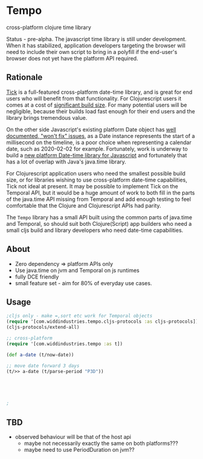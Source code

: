 # Tempo

cross-platform clojure time library

Status - pre-alpha. The javascript time library is still under development. When it has
stabilized, application developers targeting the browser will need to include their own
script to bring in a polyfill if the end-user's browser does not yet have the platform API required.

## Rationale 

[Tick](https://github.com/juxt/tick) is a full-featured cross-platform date-time library,
and is great for end users who will benefit from that functionality. For Clojurescript users
it comes at a cost of [significant build size](https://github.com/juxt/tick/blob/master/docs/cljs.adoc#optional-timezone--locale-data-for-reducing-build-size).
For many potential users will be negligible, because their builds load fast enough for their
end users and the library brings tremendous value. 

On the other side Javascript's existing platform Date object has [well documented, "won't fix" issues](https://www.youtube.com/watch?v=aVuor-VAWTI),
as a Date instance represents the start of a millisecond on the timeline, is a poor
choice when representing a calendar date, such as 2020-02-02 for example. Fortunately,
work is underway to build a [new platform Date-time library for Javascript](https://github.com/tc39/proposal-temporal)
and fortunately that has a lot of overlap with Java's java.time library.

For Clojurescript application users who need the smallest possible build size, or for 
libraries wishing to use cross-platform date-time capabilities, Tick not ideal at present. It
may be possible to implement Tick on the Temporal API, but it would be a huge amount of work to
both fill in the parts of the java.time API missing from Temporal and add enough testing
to feel comfortable that the Clojure and Clojurescript APIs had parity.  

The `Tempo` library has a small API built using the common parts of java.time and Temporal,
so should suit both Clojure(Script) app builders who need a small cljs build and library
developers who need date-time capabilities.  
  
## About

* Zero dependency => platform APIs only
* Use java.time on jvm and Temporal on js runtimes
* fully DCE friendly
* small feature set - aim for 80% of everyday use cases.

## Usage 

```clojure
;cljs only - make =,sort etc work for Temporal objects
(require '[com.widdindustries.tempo.cljs-protocols :as cljs-protocols])
(cljs-protocols/extend-all)

;; cross-platform
(require '[com.widdindustries.tempo :as t])

(def a-date (t/now-date))

;; move date forward 3 days
(t/>> a-date (t/parse-period "P3D"))





;

```

## TBD 

* observed behaviour will be that of the host api
  * maybe not necessarily exactly the same on both platforms???
  * maybe need to use PeriodDuration on jvm??
    